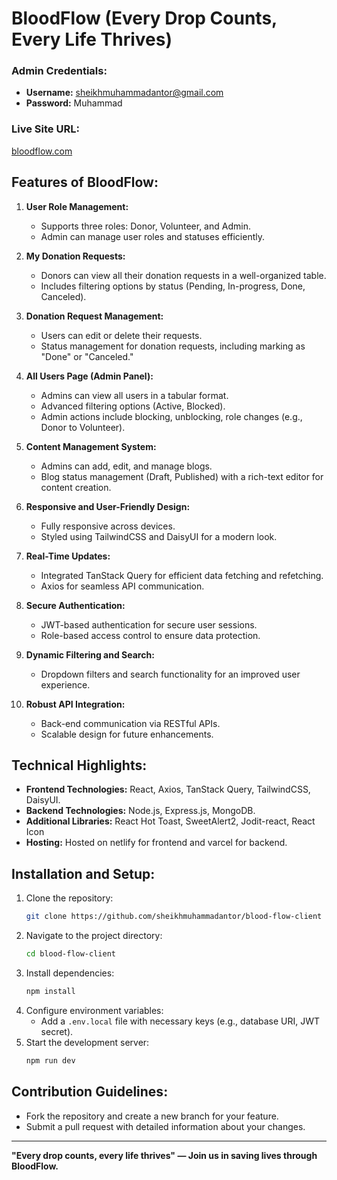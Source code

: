 # BloodFlow (Every Drop Counts, Every Life Thrives)

### Admin Credentials:
- **Username:** sheikhmuhammadantor@gmail.com
- **Password:** Muhammad

### Live Site URL:
[bloodflow.com](https://bloodflow.netlify.app/)

## Features of BloodFlow:
1. **User Role Management:**
   - Supports three roles: Donor, Volunteer, and Admin.
   - Admin can manage user roles and statuses efficiently.

2. **My Donation Requests:**
   - Donors can view all their donation requests in a well-organized table.
   - Includes filtering options by status (Pending, In-progress, Done, Canceled).

3. **Donation Request Management:**
   - Users can edit or delete their requests.
   - Status management for donation requests, including marking as "Done" or "Canceled."

4. **All Users Page (Admin Panel):**
   - Admins can view all users in a tabular format.
   - Advanced filtering options (Active, Blocked).
   - Admin actions include blocking, unblocking, role changes (e.g., Donor to Volunteer).

5. **Content Management System:**
   - Admins can add, edit, and manage blogs.
   - Blog status management (Draft, Published) with a rich-text editor for content creation.

6. **Responsive and User-Friendly Design:**
   - Fully responsive across devices.
   - Styled using TailwindCSS and DaisyUI for a modern look.

7. **Real-Time Updates:**
   - Integrated TanStack Query for efficient data fetching and refetching.
   - Axios for seamless API communication.

8. **Secure Authentication:**
   - JWT-based authentication for secure user sessions.
   - Role-based access control to ensure data protection.

9. **Dynamic Filtering and Search:**
   - Dropdown filters and search functionality for an improved user experience.

10. **Robust API Integration:**
    - Back-end communication via RESTful APIs.
    - Scalable design for future enhancements.

## Technical Highlights:
- **Frontend Technologies:** React, Axios, TanStack Query, TailwindCSS, DaisyUI.
- **Backend Technologies:** Node.js, Express.js, MongoDB.
- **Additional Libraries:** React Hot Toast, SweetAlert2, Jodit-react, React Icon
- **Hosting:** Hosted on netlify for frontend and varcel for backend.

## Installation and Setup:
1. Clone the repository:
   ```bash
   git clone https://github.com/sheikhmuhammadantor/blood-flow-client
   ```
2. Navigate to the project directory:
   ```bash
   cd blood-flow-client
   ```
3. Install dependencies:
   ```bash
   npm install
   ```
4. Configure environment variables:
   - Add a `.env.local` file with necessary keys (e.g., database URI, JWT secret).
5. Start the development server:
   ```bash
   npm run dev
   ```

## Contribution Guidelines:
- Fork the repository and create a new branch for your feature.
- Submit a pull request with detailed information about your changes.

---
**"Every drop counts, every life thrives" — Join us in saving lives through BloodFlow.**